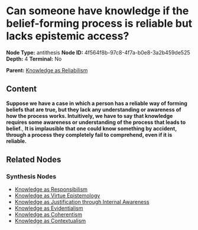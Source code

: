 # Can someone have knowledge if the belief-forming process is reliable but lacks epistemic access?

**Node Type:** antithesis
**Node ID:** 4f564f8b-97c8-4f7a-b0e8-3a2b459de525
**Depth:** 4
**Terminal:** No

**Parent:** [Knowledge as Reliabilism](knowledge-as-reliabilism-synthesis-4b268cbb-898f-4b48-9870-189a4f045656.md)

## Content

**Suppose we have a case in which a person has a reliable way of forming beliefs that are true, but they lack any understanding or awareness of how the process works. Intuitively, we have to say that knowledge requires some awareness or understanding of the process that leads to belief.**, **It is implausible that one could know something by accident, through a process they completely fail to comprehend, even if it is reliable.**

## Related Nodes

### Synthesis Nodes

- [Knowledge as Responsibilism](knowledge-as-responsibilism-synthesis-86d3e1cd-7796-433e-abd1-897038570a51.md)
- [Knowledge as Virtue Epistemology](knowledge-as-virtue-epistemology-synthesis-f2e1293c-f2f5-43a3-8b77-21c73b58abc4.md)
- [Knowledge as Justification through Internal Awareness](knowledge-as-justification-through-internal-awareness-synthesis-dcf00ce2-ac0c-4219-ae27-1294a4795b52.md)
- [Knowledge as Evidentialism](knowledge-as-evidentialism-synthesis-297a6298-b43b-409f-b8ac-c26013d2bc0c.md)
- [Knowledge as Coherentism](knowledge-as-coherentism-synthesis-8f270de6-d067-41ae-9bba-ad29ebb4c206.md)
- [Knowledge as Contextualism](knowledge-as-contextualism-synthesis-12b69ffc-5ad6-4d4d-ab60-39e70b7f9803.md)
